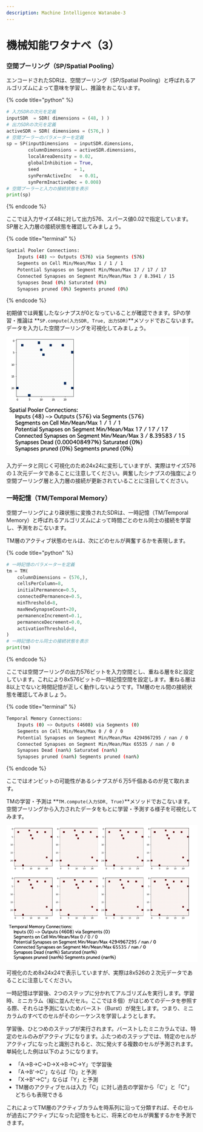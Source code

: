 ```yaml
---
description: Machine Intelligence Watanabe-3
---
```


# 機械知能ワタナベ（3）

### 空間プーリング（SP/Spatial Pooling）

エンコードされたSDRは、空間プーリング（SP/Spatial Pooling）と呼ばれるアルゴリズムによって意味を学習し、推論をおこないます。

{% code title="python" %}
```python
# 入力SDRの次元を定義
inputSDR  = SDR( dimensions = (48, ) )
# 出力SDRの次元を定義
activeSDR = SDR( dimensions = (576,) )
# 空間プーラーのパラメーターを定義
sp = SP(inputDimensions  = inputSDR.dimensions,
        columnDimensions = activeSDR.dimensions,
        localAreaDensity = 0.02,
        globalInhibition = True,
        seed             = 1,
        synPermActiveInc   = 0.01,
        synPermInactiveDec = 0.008)
# 空間プーラーと入力の接続状態を表示
print(sp)
```
{% endcode %}

ここでは入力サイズ48に対して出力576、スパース値0.02で指定しています。SP層と入力層の接続状態を確認してみましょう。

{% code title="terminal" %}
```bash
Spatial Pooler Connections:
    Inputs (48) ~> Outputs (576) via Segments (576)
    Segments on Cell Min/Mean/Max 1 / 1 / 1
    Potential Synapses on Segment Min/Mean/Max 17 / 17 / 17
    Connected Synapses on Segment Min/Mean/Max 3 / 8.3941 / 15
    Synapses Dead (0%) Saturated (0%)
    Synapses pruned (0%) Segments pruned (0%)
```
{% endcode %}

初期値では興奮したなシナプスが0となっていることが確認できます。SPの学習・推論は **`SP.compute(入力SDR, True, 出力SDR)`**メソッドでおこないます。データを入力した空間プーリングを可視化してみましょう。

![&#x56F3;7-7](../.gitbook/assets/7-7.gif)

入力データと同じく可視化のため24x24に変形していますが、実際はサイズ576の１次元データであることに注意してください。興奮したシナプスの強度により空間プーリング層と入力層の接続が更新されていることに注目してください。

### 一時記憶（TM/Temporal Memory）

空間プーリングにより疎状態に変換されたSDRは、一時記憶（TM/Temporal Memory）と呼ばれるアルゴリズムによって時間ごとのセル同士の接続を学習し、予測をおこないます。

TM層のアクティブ状態のセルは、次にどのセルが興奮するかを表現します。

{% code title="python" %}
```python
# 一時記憶のパラメーターを定義
tm = TM(
    columnDimensions = (576,),
    cellsPerColumn=8,
    initialPermanence=0.5,
    connectedPermanence=0.5,
    minThreshold=8,
    maxNewSynapseCount=20,
    permanenceIncrement=0.1,
    permanenceDecrement=0.0,
    activationThreshold=8,
)
# 一時記憶のセル同士の接続状態を表示
print(tm)
```
{% endcode %}

ここでは空間プーリングの出力576ビットを入力空間とし、重ねる層を8と設定しています。これにより8x576ビットの一時記憶空間を設定します。重ねる層は8以上でないと時間記憶が正しく動作しないようです。TM層のセル間の接続状態を確認してみましょう。

{% code title="terminal" %}
```bash
Temporal Memory Connections:
    Inputs (0) ~> Outputs (4608) via Segments (0)
    Segments on Cell Min/Mean/Max 0 / 0 / 0
    Potential Synapses on Segment Min/Mean/Max 4294967295 / nan / 0
    Connected Synapses on Segment Min/Mean/Max 65535 / nan / 0
    Synapses Dead (nan%) Saturated (nan%)
    Synapses pruned (nan%) Segments pruned (nan%)
```
{% endcode %}

ここではオンビットの可能性があるシナプスが６万5千個あるのが見て取れます。

TMの学習・予測は **`TM.compute(入力SDR, True)`**メソッドでおこないます。空間プーリングから入力されたデータをもとに学習・予測する様子を可視化してみます。

![&#x56F3;7-8](../.gitbook/assets/7-8.gif)

可視化のため8x24x24で表示していますが、実際は8x526の２次元データであることに注意してください。

一時記憶は学習後、2つのステップに分かれてアルゴリズムを実行します。学習時、ミニカラム（縦に並んだセル。ここでは８個）がはじめてのデータを参照する際、それらは予測にないためバースト（Burst）が発生します。つまり、ミニカラムのすべてのセルがそのシーケンスを学習しようとします。

学習後、ひとつめのステップが実行されます。バーストしたミニカラムでは、特定のセルのみがアクティブになります。ふたつめのステップでは、特定のセルがアクティブになったと識別されると、次に発火する複数のセルが予測されます。単純化した例は以下のようになります。

* 「A→B→C→D→X→B→C→Y」で学習後
* 「A→B'→C'」ならば「D」と予測
* 「X→B"→C"」ならば「Y」と予測
* TM層のアクティブセルは入力「C」に対し過去の学習から「C'」と「C"」どちらも表現できる

これによってTM層のアクティブカラムを時系列に沿って分類すれば、そのセルが過去にアクティブになった記憶をもとに、将来どのセルが興奮するかを予測できます。

